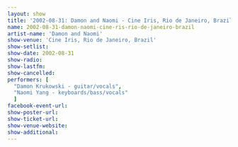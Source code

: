 ```yaml
---
layout: show
title: '2002-08-31: Damon and Naomi - Cine Iris, Rio de Janeiro, Brazil'
name: 2002-08-31-damon-naomi-cine-ris-rio-de-janeiro-brazil
artist-name: 'Damon and Naomi'
show-venue: 'Cine Iris, Rio de Janeiro, Brazil'
show-setlist: 
show-date: 2002-08-31
show-radio: 
show-lastfm: 
show-cancelled: 
performers: [
  "Damon Krukowski - guitar/vocals",
  "Naomi Yang - keyboards/bass/vocals"
  ]
facebook-event-url: 
show-poster-url: 
show-ticket-url: 
show-venue-website: 
show-additional: 
---
```


